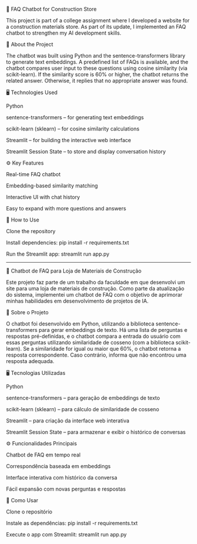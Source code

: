 
💬 FAQ Chatbot for Construction Store

This project is part of a college assignment where I developed a website for a construction materials store. As part of its update, I implemented an FAQ chatbot to strengthen my AI development skills.

🧠 About the Project

The chatbot was built using Python and the sentence-transformers library to generate text embeddings. A predefined list of FAQs is available, and the chatbot compares user input to these questions using cosine similarity (via scikit-learn). If the similarity score is 60% or higher, the chatbot returns the related answer. Otherwise, it replies that no appropriate answer was found.

🖥️ Technologies Used

Python

sentence-transformers – for generating text embeddings

scikit-learn (sklearn) – for cosine similarity calculations

Streamlit – for building the interactive web interface

Streamlit Session State – to store and display conversation history

⚙️ Key Features

Real-time FAQ chatbot

Embedding-based similarity matching

Interactive UI with chat history

Easy to expand with more questions and answers

🚀 How to Use

Clone the repository

Install dependencies:
pip install -r requirements.txt

Run the Streamlit app:
streamlit run app.py


____________________________________________________

💬 Chatbot de FAQ para Loja de Materiais de Construção

Este projeto faz parte de um trabalho da faculdade em que desenvolvi um site para uma loja de materiais de construção. Como parte da atualização do sistema, implementei um chatbot de FAQ com o objetivo de aprimorar minhas habilidades em desenvolvimento de projetos de IA.

🧠 Sobre o Projeto

O chatbot foi desenvolvido em Python, utilizando a biblioteca sentence-transformers para gerar embeddings de texto. Há uma lista de perguntas e respostas pré-definidas, e o chatbot compara a entrada do usuário com essas perguntas utilizando similaridade de cosseno (com a biblioteca scikit-learn). Se a similaridade for igual ou maior que 60%, o chatbot retorna a resposta correspondente. Caso contrário, informa que não encontrou uma resposta adequada.

🖥️ Tecnologias Utilizadas

Python

sentence-transformers – para geração de embeddings de texto

scikit-learn (sklearn) – para cálculo de similaridade de cosseno

Streamlit – para criação da interface web interativa

Streamlit Session State – para armazenar e exibir o histórico de conversas

⚙️ Funcionalidades Principais

Chatbot de FAQ em tempo real

Correspondência baseada em embeddings

Interface interativa com histórico da conversa

Fácil expansão com novas perguntas e respostas

🚀 Como Usar

Clone o repositório

Instale as dependências:
pip install -r requirements.txt

Execute o app com Streamlit:
streamlit run app.py

